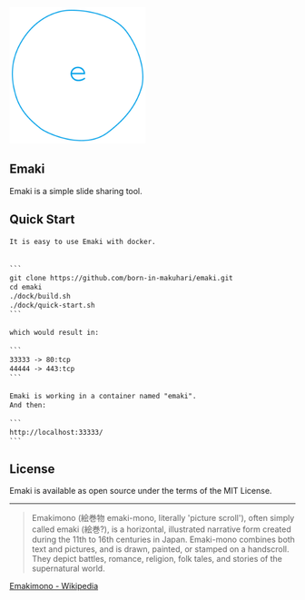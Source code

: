 <img src="https://github.com/born-in-makuhari/emaki/raw/master/public/images/emaki-logo.png" width="240">

Emaki
---
Emaki is a simple slide sharing tool.

## Quick Start

    It is easy to use Emaki with docker.  


    ```
    git clone https://github.com/born-in-makuhari/emaki.git
    cd emaki
    ./dock/build.sh
    ./dock/quick-start.sh
    ```

    which would result in:  

    ```
    33333 -> 80:tcp
    44444 -> 443:tcp
    ```

    Emaki is working in a container named "emaki".  
    And then:  

    ```
    http://localhost:33333/
    ```

## License

Emaki is available as open source under the terms of the MIT License.  

---

> Emakimono (絵巻物 emaki-mono, literally 'picture scroll'), often simply called emaki (絵巻?), is a horizontal, illustrated narrative form created during the 11th to 16th centuries in Japan. Emaki-mono combines both text and pictures, and is drawn, painted, or stamped on a handscroll. They depict battles, romance, religion, folk tales, and stories of the supernatural world.

[Emakimono - Wikipedia](https://en.wikipedia.org/wiki/Emakimono)
